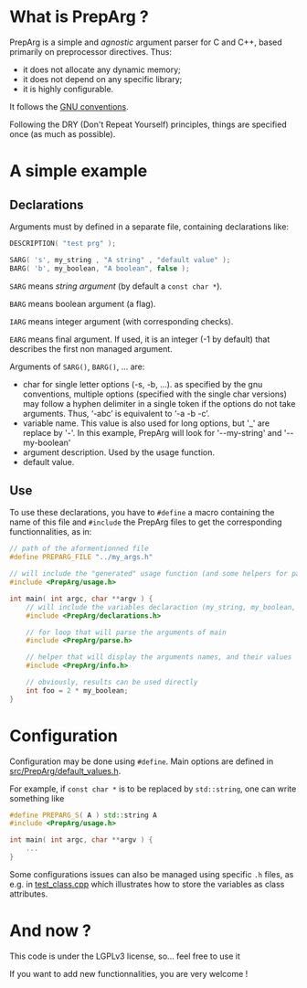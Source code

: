 # What is PrepArg ?

PrepArg is a simple and *agnostic* argument parser for C and C++, based primarily on preprocessor directives. Thus:

* it does not allocate any dynamic memory;
* it does not depend on any specific library;
* it is highly configurable.

It follows the [GNU conventions](http://www.gnu.org/software/libc/manual/html_node/Argument-Syntax.html).

Following the DRY (Don't Repeat Yourself) principles, things are specified once (as much as possible).

# A simple example

## Declarations

Arguments must by defined in a separate file, containing declarations like:

```cpp
DESCRIPTION( "test prg" );

SARG( 's', my_string , "A string" , "default value" );
BARG( 'b', my_boolean, "A boolean", false );
```

`SARG` means *string argument* (by default a `const char *`).

`BARG` means boolean argument (a flag).

`IARG` means integer argument (with corresponding checks).

`EARG` means final argument. If used, it is an integer (-1 by default) that describes the first non managed argument.

Arguments of `SARG()`, `BARG()`, ... are:

* char for single letter options (-s, -b, ...). as specified by the gnu conventions, multiple options (specified with the single char versions) may follow a hyphen delimiter in a single token if the options do not take arguments. Thus, ‘-abc’ is equivalent to ‘-a -b -c’.
* variable name. This value is also used for long options, but '_' are replace by '-'. In this example, PrepArg will look for '--my-string' and '--my-boolean'
* argument description. Used by the usage function.
* default value.

## Use

To use these declarations, you have to `#define` a macro containing the name of this file and `#include` the PrepArg files to get the corresponding functionnalities, as in:


```cpp
// path of the aformentionned file
#define PREPARG_FILE "../my_args.h"

// will include the "generated" usage function (and some helpers for parse)
#include <PrepArg/usage.h>

int main( int argc, char **argv ) {
    // will include the variables declaraction (my_string, my_boolean, ...) with their default values
    #include <PrepArg/declarations.h>

    // for loop that will parse the arguments of main
    #include <PrepArg/parse.h>

    // helper that will display the arguments names, and their values
    #include <PrepArg/info.h>

    // obviously, results can be used directly
    int foo = 2 * my_boolean;
}
```


# Configuration

Configuration may be done using `#define`. Main options are defined in [src/PrepArg/default_values.h](blob/master/src/PrepArg/default_values.h).

For example, if `const char *` is to be replaced by `std::string`, one can write something like

```cpp
#define PREPARG_S( A ) std::string A
#include <PrepArg/usage.h>

int main( int argc, char **argv ) {
    ...
}
```

Some configurations issues can also be managed using specific `.h` files, as e.g. in [test_class.cpp](blob/master/tests/test_class.cpp) which illustrates how to store the variables as class attributes.


# And now ?

This code is under the LGPLv3 license, so... feel free to use it

If you want to add new functionnalities, you are very welcome !

